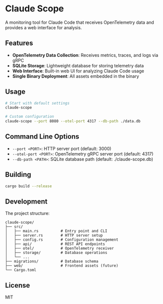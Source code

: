 # Claude Scope

A monitoring tool for Claude Code that receives OpenTelemetry data and provides a web interface for analysis.

## Features

- **OpenTelemetry Data Collection**: Receives metrics, traces, and logs via gRPC
- **SQLite Storage**: Lightweight database for storing telemetry data
- **Web Interface**: Built-in web UI for analyzing Claude Code usage
- **Single Binary Deployment**: All assets embedded in the binary

## Usage

```bash
# Start with default settings
claude-scope

# Custom configuration
claude-scope --port 8080 --otel-port 4317 --db-path ./data.db
```

## Command Line Options

- `--port <PORT>`: HTTP server port (default: 3000)
- `--otel-port <PORT>`: OpenTelemetry gRPC server port (default: 4317) 
- `--db-path <PATH>`: SQLite database path (default: ./claude-scope.db)

## Building

```bash
cargo build --release
```

## Development

The project structure:

```
claude-scope/
├── src/
│   ├── main.rs          # Entry point and CLI
│   ├── server.rs        # HTTP server setup
│   ├── config.rs        # Configuration management
│   ├── api/             # REST API endpoints
│   ├── otel/            # OpenTelemetry receiver
│   ├── storage/         # Database operations
│   └── ...
├── migrations/          # Database schema
├── web/                 # Frontend assets (future)
└── Cargo.toml
```

## License

MIT